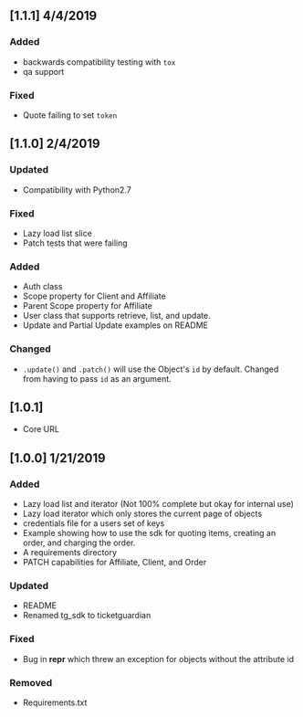 ## [1.1.1] 4/4/2019
### Added
 - backwards compatibility testing with `tox`
 - qa support

### Fixed
 - Quote failing to set `token`

## [1.1.0] 2/4/2019
### Updated
 - Compatibility with Python2.7

### Fixed
 - Lazy load list slice
 - Patch tests that were failing

### Added
 - Auth class
 - Scope property for Client and Affiliate
 - Parent Scope property for Affiliate
 - User class that supports retrieve, list, and update.
 - Update and Partial Update examples on README

### Changed
 - `.update()` and `.patch()` will use the Object's `id` by default. Changed from having to pass `id` as an argument.

## [1.0.1]
 - Core URL

## [1.0.0] 1/21/2019
### Added
 - Lazy load list and iterator (Not 100% complete but okay for internal use)
 - Lazy load iterator which only stores the current page of objects
 - credentials file for a users set of keys
 - Example showing how to use the sdk for quoting items, creating an order, and charging the order.
 - A requirements directory
 - PATCH capabilities for Affiliate, Client, and Order

### Updated
 - README
 - Renamed tg_sdk to ticketguardian

### Fixed
 - Bug in __repr__ which threw an exception for objects without the attribute id

### Removed
 - Requirements.txt